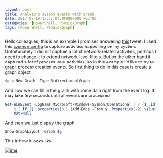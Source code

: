 ```yaml
---
layout: post
title: Analyzing sysmon events with graph
date: 2017-08-10 13:37:07.000000000 +03:00
categories: [PowerShell, PSQuickGraph]
tags: [PowerShell, PSQuickGraph]
---
```

Hello colleagues, this is an example I promised answering [this](https://twitter.com/cyb3rops/status/895024725730238464) tweet. I used this [sysmon config](https://github.com/SwiftOnSecurity/sysmon-config) to capture activities happening on my system. Unfortunately it did not capture a lot of network-related activities, perhaps I need to change it to extend network-level filters. But on the other hand it captured a lot of process level activities, so in this example i'd like to try to graph process creation events.
So first thing to do in this case is create a graph object

```powershell
$g = New-Graph -Type BidirectionalGraph
```

And now we can fill in the graph with some data right from the event log. It may take few seconds until all events are processed
```powershell
Get-WinEvent -LogName Microsoft-Windows-Sysmon/Operational | ? {$_.id -eq 1} | 
    % { if ($_.properties[3]) {Add-Edge -From $_.Properties[-2].value -To $_.properties[3].value -Graph $g}} | 
    Out-Null
```

And then we just display the graph
```powershell
Show-GraphLayout -Graph $g
```

This is how it looks like

[![img](http://img.youtube.com/vi/LuRo8GEwp1w/0.jpg)](http://www.youtube.com/watch?v=LuRo8GEwp1w)
